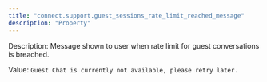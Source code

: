 ```yaml
---
title: "connect.support.guest_sessions_rate_limit_reached_message"
description: "Property"
---
```


Description: Message shown to user when rate limit for guest conversations is breached.

Value: `Guest Chat is currently not available, please retry later.`
